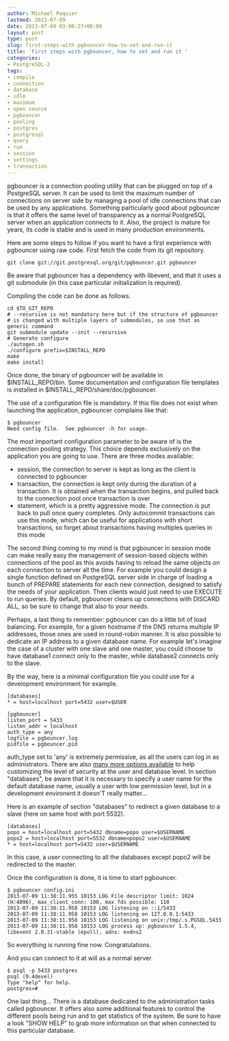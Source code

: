 ```yaml
---
author: Michael Paquier
lastmod: 2013-07-09
date: 2013-07-09 03:00:27+00:00
layout: post
type: post
slug: first-steps-with-pgbouncer-how-to-set-and-run-it
title: 'First steps with pgbouncer, how to set and run it '
categories:
- PostgreSQL-2
tags:
- compile
- connection
- database
- idle
- maximum
- open source
- pgbouncer
- pooling
- postgres
- postgresql
- query
- run
- session
- settings
- transaction
---
```


pgbouncer is a connection pooling utility that can be plugged on top of a PostgreSQL server. It can be used to limit the maximum number of connections on server side by managing a pool of idle connections that can be used by any applications. Something particularly good about pgbouncer is that it offers the same level of transparency as a normal PostgreSQL server when an application connects to it. Also, the project is mature for years, its code is stable and is used in many production environments.

Here are some steps to follow if you want to have a first experience with pgbouncer using raw code. First fetch the code from its git repository.

    git clone git://git.postgresql.org/git/pgbouncer.git pgbouncer

Be aware that pgbouncer has a dependency with libevent, and that it uses a git submodule (in this case particular initialization is required).

Compiling the code can be done as follows.

    cd $TO_GIT_REPO
    # --recursive is not mandatory here but if the structure of pgbouncer
    # is changed with multiple layers of submodules, so use that as generic command
    git submodule update --init --recursive
    # Generate configure
    ./autogen.sh
    ./configure prefix=$INSTALL_REPO
    make
    make install

Once done, the binary of pgbouncer will be available in $INSTALL\_REPO/bin. Some documentation and configuration file templates is installed in $INSTALL\_REPO/share/doc/pgbouncer.

The use of a configuration file is mandatory. If this file does not exist when launching the application, pgbouncer complains like that:

    $ pgbouncer 
    Need config file.  See pgbouncer -h for usage.

The most important configuration parameter to be aware of is the connection pooling strategy. This choice depends exclusively on the application you are going to use. There are three modes available:

  * session, the connection to server is kept as long as the client is connected to pgbouncer
  * transaction, the connection is kept only during the duration of a transaction. It is obtained when the transaction begins, and pulled back to the connection pool once transaction is over
  * statement, which is a pretty aggressive mode. The connection is put back to pull once query completes. Only autocommit transactions can use this mode, which can be useful for applications with short transactions, so forget about transactions having multiples queries in this mode

The second thing coming to my mind is that pgbouncer in session mode can make really easy the management of session-based objects within connections of the pool as this avoids having to reload the same objects on each connection to server all the time. For example you could design a single function defined on PostgreSQL server side in charge of loading a bunch of PREPARE statements for each new connection, designed to satisfy the needs of your application. Then clients would just need to use EXECUTE to run queries. By default, pgbouncer cleans up connections with DISCARD ALL, so be sure to change that also to your needs.

Perhaps, a last thing to remember: pgbouncer can do a little bit of load balancing. For example, for a given hostname if the DNS returns multiple IP addresses, those ones are used in round-robin manner. It is also possible to dedicate an IP address to a given database name. For example let's imagine the case of a cluster with one slave and one master, you could choose to have database1 connect only to the master, while database2 connects only to the slave.

By the way, here is a minimal configuration file you could use for a development environment for example.

    [databases]
    * = host=localhost port=5432 user=$USER
    
    [pgbouncer]
    listen_port = 5433
    listen_addr = localhost
    auth_type = any
    logfile = pgbouncer.log
    pidfile = pgbouncer.pid

auth\_type set to 'any' is extremely permissive, as all the users can log in as administrators. There are also [many more options available](http://pgbouncer.projects.pgfoundry.org/doc/config.html) to help customizing the level of security at the user and database level. In section "databases", be aware that it is necessary to specify a user name for the default database name, usually a user with low permission level, but in a development environent it doesn'T really matter...

Here is an example of section "databases" to redirect a given database to a slave (here on same host with port 5532).

    [databases]
    popo = host=localhost port=5432 dbname=popo user=$USERNAME
    popo2 = host=localhost port=5532 dbname=popo2 user=$USERNAME
    * = host=localhost port=5432 user=$USERNAME

In this case, a user connecting to all the databases except popo2 will be redirected to the master.

Once the configuration is done, it is time to start pgbouncer.

    $ pgbouncer config.ini 
    2013-07-09 11:38:11.955 10153 LOG File descriptor limit: 1024 (H:4096), max_client_conn: 100, max fds possible: 110
    2013-07-09 11:38:11.958 10153 LOG listening on ::1/5433
    2013-07-09 11:38:11.958 10153 LOG listening on 127.0.0.1:5433
    2013-07-09 11:38:11.958 10153 LOG listening on unix:/tmp/.s.PGSQL.5433
    2013-07-09 11:38:11.958 10153 LOG process up: pgbouncer 1.5.4, libevent 2.0.21-stable (epoll), adns: evdns2

So everything is running fine now. Congratulations.

And you can connect to it at will as a normal server.

    $ psql -p 5433 postgres
    psql (9.4devel)
    Type "help" for help.
    postgres=#

One last thing... There is a database dedicated to the administration tasks called pgbouncer. It offers also some additional features to control the different pools being run and to get statistics of the system. Be sure to have a look "SHOW HELP" to grab more information on that when connected to this particular database.
